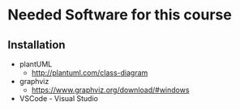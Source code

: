 # Needed Software for this course

## Installation

- plantUML
	- http://plantuml.com/class-diagram
- graphviz
	- https://www.graphviz.org/download/#windows
- VSCode - Visual Studio
